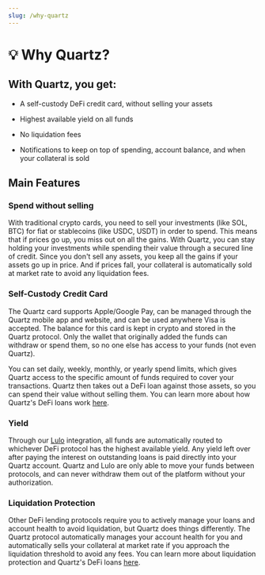 ```yaml
---
slug: /why-quartz
---
```


# 💡 Why Quartz?


## With Quartz, you get:

- A self-custody DeFi credit card, without selling your assets

- Highest available yield on all funds

- No liquidation fees

- Notifications to keep on top of spending, account balance, and when your collateral is sold


## Main Features

### Spend without selling

With traditional crypto cards, you need to sell your investments (like SOL, BTC) for fiat or stablecoins (like USDC, USDT) in order to spend. This means that if prices go up, you miss out on all the gains. With Quartz, you can stay holding your investments while spending their value through a secured line of credit. Since you don't sell any assets, you keep all the gains if your assets go up in price. And if prices fall, your collateral is automatically sold at market rate to avoid any liquidation fees.

### Self-Custody Credit Card

The Quartz card supports Apple/Google Pay, can be managed through the Quartz mobile app and website, and can be used anywhere Visa is accepted. The balance for this card is kept in crypto and stored in the Quartz protocol. Only the wallet that originally added the funds can withdraw or spend them, so no one else has access to your funds (not even Quartz).

You can set daily, weekly, monthly, or yearly spend limits, which gives Quartz access to the specific amount of funds required to cover your transactions. Quartz then takes out a DeFi loan against those assets, so you can spend their value without selling them. You can learn more about how Quartz's DeFi loans work [here](./how-it-works).

### Yield

Through our [Lulo](https://lulo.fi/) integration, all funds are automatically routed to whichever DeFi protocol has the highest available yield. Any yield left over after paying the interest on outstanding loans is paid directly into your Quartz account. Quartz and Lulo are only able to move your funds between protocols, and can never withdraw them out of the platform without your authorization.

### Liquidation Protection

Other DeFi lending protocols require you to actively manage your loans and account health to avoid liquidation, but Quartz does things differently. The Quartz protocol automatically manages your account health for you and automatically sells your collateral at market rate if you approach the liquidation threshold to avoid any fees. You can learn more about liquidation protection and Quartz's DeFi loans [here](./how-it-works).
